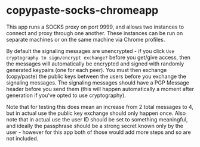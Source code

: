 # copypaste-socks-chromeapp

This app runs a SOCKS proxy on port 9999, and allows two instances to
connect and proxy through one another. These instances can be run on
separate machines or on the same machine via Chrome profiles.

By default the signaling messages are unencrypted - if you click `Use
cryptography to sign/encrypt exchange?` before you get/give access,
then the messages will automatically be encrypted and signed with randomly
generated keypairs (one for each peer). You must then exchange
(copy/paste)  the public keys between the users before you exchange
the signaling messages. The signaling messages should have a PGP
Message header before you send them (this will happen automatically a
moment after generation if you've opted to use cryptography).

Note that for testing this does mean an increase from 2 total messages
to 4, but in actual use the public key exchange should only happen
once. Also note that in actual use the user ID should be set to
something meaningful, and ideally the passphrase should be a strong
secret known only by the user - however for this app both of those
would add more steps and so are not included.
